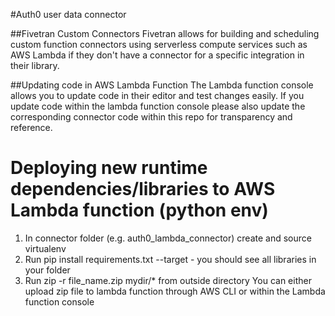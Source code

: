 #Auth0 user data connector

##Fivetran Custom Connectors
Fivetran allows for building and scheduling custom function connectors using serverless compute services such as AWS Lambda if they don't have a connector for a specific integration in their library.

##Updating code in AWS Lambda Function
The Lambda function console allows you to update code in their editor and test changes easily. If you update code within the lambda function console please also update the corresponding connector code within this repo for transparency and reference.

# Deploying new runtime dependencies/libraries to AWS Lambda function (python env)
1. In connector folder (e.g. auth0_lambda_connector) create and source virtualenv
2. Run pip install requirements.txt --target - you should see all libraries in your folder
3. Run zip -r file_name.zip mydir/* from outside directory
You can either upload zip file to lambda function through AWS CLI or within the Lambda function console

